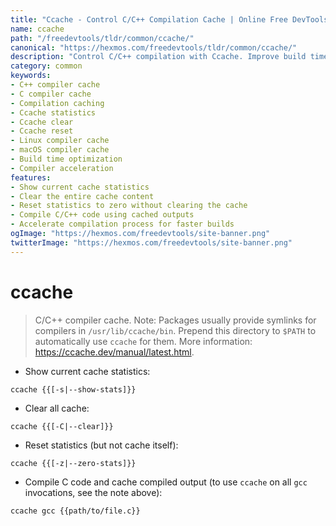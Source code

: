 ```yaml
---
title: "Ccache - Control C/C++ Compilation Cache | Online Free DevTools by Hexmos"
name: ccache
path: "/freedevtools/tldr/common/ccache/"
canonical: "https://hexmos.com/freedevtools/tldr/common/ccache/"
description: "Control C/C++ compilation with Ccache. Improve build times by caching compiler outputs and reusing them. Free online tool, no registration required."
category: common
keywords:
- C++ compiler cache
- C compiler cache
- Compilation caching
- Ccache statistics
- Ccache clear
- Ccache reset
- Linux compiler cache
- macOS compiler cache
- Build time optimization
- Compiler acceleration
features:
- Show current cache statistics
- Clear the entire cache content
- Reset statistics to zero without clearing the cache
- Compile C/C++ code using cached outputs
- Accelerate compilation process for faster builds
ogImage: "https://hexmos.com/freedevtools/site-banner.png"
twitterImage: "https://hexmos.com/freedevtools/site-banner.png"
---
```


# ccache

> C/C++ compiler cache.
> Note: Packages usually provide symlinks for compilers in `/usr/lib/ccache/bin`. Prepend this directory to `$PATH` to automatically use `ccache` for them.
> More information: <https://ccache.dev/manual/latest.html>.

- Show current cache statistics:

`ccache {{[-s|--show-stats]}}`

- Clear all cache:

`ccache {{[-C|--clear]}}`

- Reset statistics (but not cache itself):

`ccache {{[-z|--zero-stats]}}`

- Compile C code and cache compiled output (to use `ccache` on all `gcc` invocations, see the note above):

`ccache gcc {{path/to/file.c}}`
